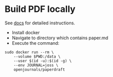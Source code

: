 # Build PDF locally

See [docs][docs] for detailed instructions.

- Install docker
- Navigate to directory which contains paper.md
- Execute the command:

```
sudo docker run --rm \
    --volume $PWD:/data \
    --user $(id -u):$(id -g) \
    --env JOURNAL=joss \
    openjournals/paperdraft
```

[docs]: https://joss.readthedocs.io/en/latest/submitting.html#example-paper-and-bibliography
